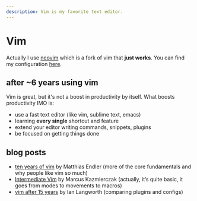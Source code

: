 ```yaml
---
description: Vim is my favorite text editor.
---
```


# Vim

Actually I use [neovim](https://neovim.io/) which is a fork of vim that **just works**. You can find my configuration [here](https://github.com/lucasprag/vimlociraptor).

## after ~6 years using vim

Vim is great, but it's not a boost in productivity by itself. What boosts productivity IMO is:

* use a fast text editor \(like vim, sublime text, emacs\)
* learning **every single** shortcut and feature
* extend your editor writing commands, snippets, plugins
* be focused on getting things done

## blog posts

* [ten years of vim](https://matthias-endler.de/2018/ten-years-of-Vim/) by Matthias Endler \(more of the core fundamentals and why people like vim so much\)
* [Intermediate Vim](https://mkaz.blog/code/intermediate-vim/) by Marcus Kazmierczak \(actually, it’s quite basic, it goes from modes to movements to macros\)
* [vim after 15 years](https://statico.github.io/vim3.html) by Ian Langworth \(comparing plugins and configs\)

